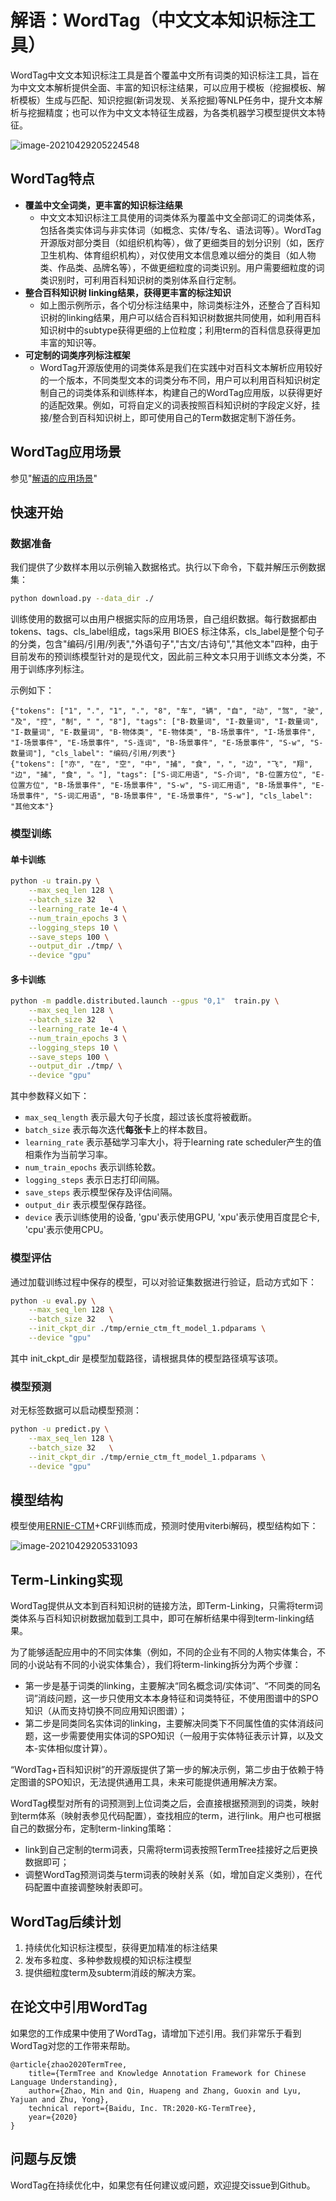 # 解语：WordTag（中文文本知识标注工具）

WordTag中文文本知识标注工具是首个覆盖中文所有词类的知识标注工具，旨在为中文文本解析提供全面、丰富的知识标注结果，可以应用于模板（挖掘模板、解析模板）生成与匹配、知识挖掘(新词发现、关系挖掘)等NLP任务中，提升文本解析与挖掘精度；也可以作为中文文本特征生成器，为各类机器学习模型提供文本特征。

![image-20210429205224548](../doc/img/image-20210429205224548.png)

## WordTag特点

- **覆盖中文全词类，更丰富的知识标注结果**
  - 中文文本知识标注工具使用的词类体系为覆盖中文全部词汇的词类体系，包括各类实体词与非实体词（如概念、实体/专名、语法词等）。WordTag开源版对部分类目（如组织机构等），做了更细类目的划分识别（如，医疗卫生机构、体育组织机构），对仅使用文本信息难以细分的类目（如人物类、作品类、品牌名等），不做更细粒度的词类识别。用户需要细粒度的词类识别时，可利用百科知识树的类别体系自行定制。
- **整合百科知识树 linking结果，获得更丰富的标注知识**
  - 如上图示例所示，各个切分标注结果中，除词类标注外，还整合了百科知识树的linking结果，用户可以结合百科知识树数据共同使用，如利用百科知识树中的subtype获得更细的上位粒度；利用term的百科信息获得更加丰富的知识等。
- **可定制的词类序列标注框架**
  - WordTag开源版使用的词类体系是我们在实践中对百科文本解析应用较好的一个版本，不同类型文本的词类分布不同，用户可以利用百科知识树定制自己的词类体系和训练样本，构建自己的WordTag应用版，以获得更好的适配效果。例如，可将自定义的词表按照百科知识树的字段定义好，挂接/整合到百科知识树上，即可使用自己的Term数据定制下游任务。

## WordTag应用场景

参见"[解语的应用场景](../)"



## 快速开始

### 数据准备

我们提供了少数样本用以示例输入数据格式。执行以下命令，下载并解压示例数据集：

```bash
python download.py --data_dir ./  
```

训练使用的数据可以由用户根据实际的应用场景，自己组织数据。每行数据都由tokens、tags、cls_label组成，tags采用 BIOES 标注体系，cls_label是整个句子的分类，包含"编码/引用/列表","外语句子","古文/古诗句","其他文本"四种，由于目前发布的预训练模型针对的是现代文，因此前三种文本只用于训练文本分类，不用于训练序列标注。

示例如下：

```text
{"tokens": ["1", ".", "1", ".", "8", "车", "辆", "自", "动", "驾", "驶", "及", "控", "制", " ", "8"], "tags": ["B-数量词", "I-数量词", "I-数量词", "I-数量词", "E-数量词", "B-物体类", "E-物体类", "B-场景事件", "I-场景事件", "I-场景事件", "E-场景事件", "S-连词", "B-场景事件", "E-场景事件", "S-w", "S-数量词"], "cls_label": "编码/引用/列表"}
{"tokens": ["亦", "在", "空", "中", "捕", "食", "，", "边", "飞", "翔", "边", "捕", "食", "。"], "tags": ["S-词汇用语", "S-介词", "B-位置方位", "E-位置方位", "B-场景事件", "E-场景事件", "S-w", "S-词汇用语", "B-场景事件", "E-场景事件", "S-词汇用语", "B-场景事件", "E-场景事件", "S-w"], "cls_label": "其他文本"}
```



### 模型训练

#### 单卡训练

```bash
python -u train.py \
    --max_seq_len 128 \
    --batch_size 32   \
    --learning_rate 1e-4 \
    --num_train_epochs 3 \
    --logging_steps 10 \
    --save_steps 100 \
    --output_dir ./tmp/ \
    --device "gpu"
```

#### 多卡训练
```bash
python -m paddle.distributed.launch --gpus "0,1"  train.py \
    --max_seq_len 128 \
    --batch_size 32   \
    --learning_rate 1e-4 \
    --num_train_epochs 3 \
    --logging_steps 10 \
    --save_steps 100 \
    --output_dir ./tmp/ \
    --device "gpu"
```

其中参数释义如下：
- `max_seq_length` 表示最大句子长度，超过该长度将被截断。
- `batch_size` 表示每次迭代**每张卡**上的样本数目。
- `learning_rate` 表示基础学习率大小，将于learning rate scheduler产生的值相乘作为当前学习率。
- `num_train_epochs` 表示训练轮数。
- `logging_steps` 表示日志打印间隔。
- `save_steps` 表示模型保存及评估间隔。
- `output_dir` 表示模型保存路径。
- `device` 表示训练使用的设备, 'gpu'表示使用GPU, 'xpu'表示使用百度昆仑卡, 'cpu'表示使用CPU。



### 模型评估

通过加载训练过程中保存的模型，可以对验证集数据进行验证，启动方式如下：

```bash
python -u eval.py \
    --max_seq_len 128 \
    --batch_size 32   \
    --init_ckpt_dir ./tmp/ernie_ctm_ft_model_1.pdparams \
    --device "gpu"
```

其中 init_ckpt_dir 是模型加载路径，请根据具体的模型路径填写该项。



### 模型预测

对无标签数据可以启动模型预测：

```bash
python -u predict.py \
    --max_seq_len 128 \
    --batch_size 32   \
    --init_ckpt_dir ./tmp/ernie_ctm_ft_model_1.pdparams \
    --device "gpu"
```



## 模型结构

模型使用[ERNIE-CTM](../ernie-ctm)+CRF训练而成，预测时使用viterbi解码，模型结构如下：

![image-20210429205331093](../doc/img/image-20210429205331093.png)

## Term-Linking实现

WordTag提供从文本到百科知识树的链接方法，即Term-Linking，只需将term词类体系与百科知识树数据加载到工具中，即可在解析结果中得到term-linking结果。

为了能够适配应用中的不同实体集（例如，不同的企业有不同的人物实体集合，不同的小说站有不同的小说实体集合），我们将term-linking拆分为两个步骤：

- 第一步是基于词类的linking，主要解决“同名概念词/实体词”、“不同类的同名词”消歧问题，这一步只使用文本本身特征和词类特征，不使用图谱中的SPO知识（从而支持切换不同应用知识图谱）；
- 第二步是同类同名实体词的linking，主要解决同类下不同属性值的实体消歧问题，这一步需要使用实体词的SPO知识（一般用于实体特征表示计算，以及文本-实体相似度计算）。

“WordTag+百科知识树”的开源版提供了第一步的解决示例，第二步由于依赖于特定图谱的SPO知识，无法提供通用工具，未来可能提供通用解决方案。

WordTag模型对所有的词预测到上位词类之后，会直接根据预测到的词类，映射到term体系（映射表参见代码配置），查找相应的term，进行link。用户也可根据自己的数据分布，定制term-linking策略：

- link到自己定制的term词表，只需将term词表按照TermTree挂接好之后更换数据即可；
- 调整WordTag预测词类与term词表的映射关系（如，增加自定义类别），在代码配置中直接调整映射表即可。



## WordTag后续计划

1. 持续优化知识标注模型，获得更加精准的标注结果
2. 发布多粒度、多种参数规模的知识标注模型
3. 提供细粒度term及subterm消歧的解决方案。



## 在论文中引用WordTag

如果您的工作成果中使用了WordTag，请增加下述引用。我们非常乐于看到WordTag对您的工作带来帮助。
```
@article{zhao2020TermTree,
	title={TermTree and Knowledge Annotation Framework for Chinese Language Understanding},
	author={Zhao, Min and Qin, Huapeng and Zhang, Guoxin and Lyu, Yajuan and Zhu, Yong},
    technical report={Baidu, Inc. TR:2020-KG-TermTree},
    year={2020}
}
```



## 问题与反馈

WordTag在持续优化中，如果您有任何建议或问题，欢迎提交issue到Github。